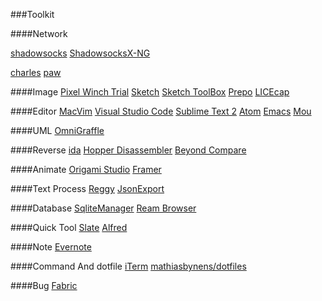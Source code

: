 ###Toolkit

####Network

[shadowsocks](https://github.com/shadowsocks)
[ShadowsocksX-NG](https://github.com/shadowsocks/ShadowsocksX-NG)  

[charles]()
[paw]()


####Image
[Pixel Winch Trial]()
[Sketch]()
[Sketch ToolBox]()
[Prepo]()
[LICEcap]()


####Editor
[MacVim]()
[Visual Studio Code]()
[Sublime Text 2]()
[Atom]()
[Emacs]()
[Mou]()

####UML
[OmniGraffle]()

####Reverse
[ida]()
[Hopper Disassembler]()
[Beyond Compare]()

####Animate
[Origami Studio]()
[Framer]()

####Text Process
[Reggy]()
[JsonExport]()


####Database
[SqliteManager]()
[Ream Browser]()

####Quick Tool
[Slate]()
[Alfred]()

####Note 
[Evernote]()

####Command And dotfile
[iTerm]()
[mathiasbynens/dotfiles](https://github.com/mathiasbynens/dotfiles)

####Bug
[Fabric]()


